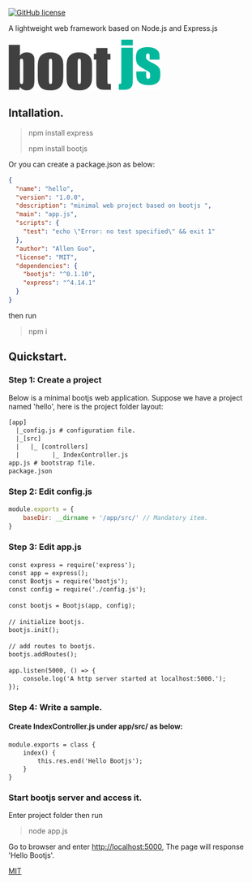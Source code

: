 [![GitHub license](https://img.shields.io/badge/license-MIT-blue.svg)](https://raw.githubusercontent.com/guoguolong/bootjs/master/LICENSE)

A lightweight web framework based on Node.js and Express.js

![bootjs logo](https://github.com/guoguolong/bootjs/raw/master/docs/logo-300.png)

## Intallation.

>npm install express
>
>npm install bootjs

Or you can create a package.json as below:
``` json
{
  "name": "hello",
  "version": "1.0.0",
  "description": "minimal web project based on bootjs ",
  "main": "app.js",
  "scripts": {
    "test": "echo \"Error: no test specified\" && exit 1"
  },
  "author": "Allen Guo",
  "license": "MIT",
  "dependencies": {
    "bootjs": "^0.1.10",
    "express": "^4.14.1"
  }
}
```
then run 
> npm i

## Quickstart.

### Step 1: Create a project

Below is a minimal bootjs web application. Suppose we have a project named 'hello', here is the project folder layout:
```
[app]
  |_config.js # configuration file.
  |_[src] 
  |   |_ [controllers]
  |         |_ IndexController.js
app.js # bootstrap file.
package.json
```

### Step 2: Edit config.js
``` javascript
module.exports = {
    baseDir: __dirname + '/app/src/' // Mandatory item.
}
```

### Step 3: Edit app.js

``` node
const express = require('express');
const app = express();
const Bootjs = require('bootjs');
const config = require('./config.js');

const bootjs = Bootjs(app, config);

// initialize bootjs.
bootjs.init();

// add routes to bootjs.
bootjs.addRoutes(); 

app.listen(5000, () => {
    console.log('A http server started at localhost:5000.');
}); 
```

### Step 4: Write a sample.

#### Create IndexController.js under app/src/ as below:
``` node 
module.exports = class {
    index() {
        this.res.end('Hello Bootjs');
    }
}
```

### Start bootjs server and access it.

Enter project folder then run 
>node app.js

Go to browser and enter <http://localhost:5000>, The page will response 'Hello Bootjs'.

[MIT](LICENSE)
